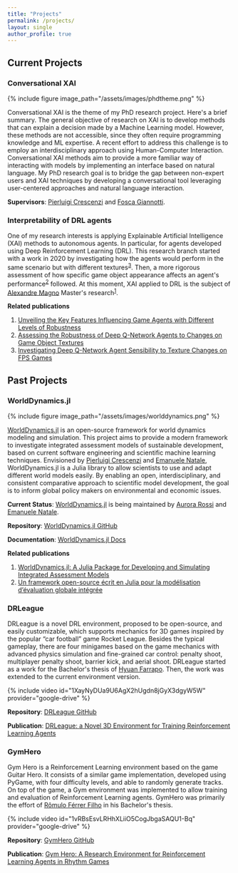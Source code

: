 ```yaml
---
title: "Projects"
permalink: /projects/
layout: single
author_profile: true
---
```


## Current Projects

### Conversational XAI

{% include figure image_path="/assets/images/phdtheme.png" %}

<p style="text-align:left;">
Conversational XAI is the theme of my PhD research project. Here's a brief summary.
The general objective of research on XAI is to develop methods that can explain a decision made by a Machine Learning model. However, these methods are not accessible, since they often require programming knowledge and ML expertise. A recent effort to address this challenge is to employ an interdisciplinary approach using Human-Computer Interaction. Conversational XAI methods aim to provide a more familiar way of interacting with models by implementing an interface based on natural language. My PhD research goal is to bridge the gap between non-expert users and XAI techniques by developing a conversational tool leveraging user-centered approaches and natural language interaction.
</p>

<p style="text-align:left;">
<b>Supervisors</b>: <a href="https://www.pilucrescenzi.it/">Pierluigi Crescenzi</a> and <a href="https://www.sns.it/it/persona/fosca-giannotti">Fosca Giannotti</a>.
</p>

### Interpretability of DRL agents

<p style="text-align:left;">
One of my research interests is applying Explainable Artificial Intelligence (XAI) methods to autonomous agents. In particular, for agents developed using Deep Reinforcement Learning (DRL). This research branch started with a work in 2020 by investigating how the agents would perform in the same scenario but with different textures<sup><a href="/publication/SBGames-investigating-deep/">3</a></sup>. Then, a more rigorous assessment of how specific game object appearance affects an agent's performance<sup><a href="/publication/SBGames-assessing-robustness/">2</a></sup> followed. At this moment, XAI applied to DRL is the subject of <a href="https://www.linkedin.com/in/magnomont12">Alexandre Magno</a> Master's research<sup><a href="/publication/SBGames-unveiling/">1</a></sup>.
</p>

<p style="text-align:left;">
<b>Related publications</b>
<ol>
  <li style="text-align:left"><a href="/publication/SBGames-unveiling/">Unveiling the Key Features Influencing Game Agents with Different Levels of Robustness</a></li>
  <li style="text-align:left"><a href="/publication/SBGames-assessing-robustness/">Assessing the Robustness of Deep Q-Network Agents to Changes on Game Object Textures</a></li>
  <li style="text-align:left"><a href="/publication/SBGames-investigating-deep/">Investigating Deep Q-Network Agent Sensibility to Texture Changes on FPS Games</a></li>
</ol>
</p>

## Past Projects

### WorldDynamics.jl

{% include figure image_path="/assets/images/worlddynamics.png" %}

<p style="text-align:left;">
<a href="https://github.com/worlddynamics/WorldDynamics.jl">WorldDynamics.jl</a> is an open-source framework for world dynamics modeling and simulation. This project aims to provide a modern framework to investigate integrated assessment models of sustainable development, based on current software engineering and scientific machine learning techniques. Envisioned by <a href="https://www.pilucrescenzi.it/">Pierluigi Crescenzi</a> and <a href="https://natema.github.io/ema-webpage/">Emanuele Natale</a>, WorldDynamics.jl is a Julia library to allow scientists to use and adapt different world models easily. By enabling an open, interdisciplinary, and consistent comparative approach to scientific model development, the goal is to inform global policy makers on environmental and economic issues.
</p>

<p style="text-align:left;">
<b>Current Status</b>: <a href="https://github.com/worlddynamics/WorldDynamics.jl">WorldDynamics.jl</a> is being maintained by <a href="https://aurorarossi.github.io">Aurora Rossi</a> and <a href="https://natema.github.io/ema-webpage/">Emanuele Natale</a>.
</p>

<p style="text-align:left;">
<b>Repository</b>: <a href="https://github.com/worlddynamics/WorldDynamics.jl">WorldDynamics.jl GitHub</a>
</p>

<p style="text-align:left;">
<b>Documentation</b>: <a href="https://worlddynamics.github.io/WorldDynamics.jl/dev/">WorldDynamics.jl Docs</a>
</p>

<p style="text-align:left;">
<b>Related publications</b>
<ol>
  <li style="text-align:left"><a href="/publication/JOSS-worlddynamics/">WorldDynamics.jl: A Julia Package for Developing and Simulating Integrated Assessment Models</a></li>
  <li style="text-align:left"><a href="/publication/ROADEF-worlddynamics/">Un framework open-source écrit en Julia pour la modélisation d’évaluation globale intégrée</a></li>
</ol>
</p>

### DRLeague

<p style="text-align:left;">
DRLeague is a novel DRL environment, proposed to be open-source, and easily customizable, which supports mechanics for 3D games inspired by the popular “car football” game Rocket League. Besides the typical gameplay, there are four minigames based on the game mechanics with advanced physics simulation and fine-grained car control: penalty shoot, multiplayer penalty shoot, barrier kick, and aerial shoot. DRLeague started as a work for the Bachelor's thesis of <a href="https://hyuan02.github.io/">Hyuan Farrapo</a>. Then, the work was extended to the current environment version.
</p>

{% include video id="1XayNyDUa9U6AgX2hUgdn8jGyX3dgyW5W" provider="google-drive" %}

<p style="text-align:left;">
<b>Repository</b>: <a href="https://github.com/Hyuan02/DRLeague">DRLeague GitHub</a>
</p>

<p style="text-align:left;">
<b>Publication</b>: <a href="/publication/SBGames-drleague/">DRLeague: a Novel 3D Environment for Training Reinforcement Learning Agents</a>
</p>

### GymHero

<p style="text-align:left;">
Gym Hero is a Reinforcement Learning environment based on the game Guitar Hero. It consists of a similar game implementation, developed using PyGame, with four difficulty levels, and able to randomly generate tracks. On top of the game, a Gym environment was implemented to allow training and evaluation of Reinforcement Learning agents. GymHero was primarily the effort of <a href="https://romulofff.github.io/">Rômulo Férrer Filho</a> in his Bachelor's thesis.
</p>

{% include video id="1vRBsEsvLRHhXLiiO5CogJbgaSAQU1-Bq" provider="google-drive" %}

<p style="text-align:left;">
<b>Repository</b>: <a href="https://github.com/romulofff/gym-hero">GymHero GitHub</a>
</p>

<p style="text-align:left;">
<b>Publication</b>: <a href="/publication/SBGames-gym-hero/">Gym Hero: A Research Environment for Reinforcement Learning Agents in Rhythm Games</a>
</p>

